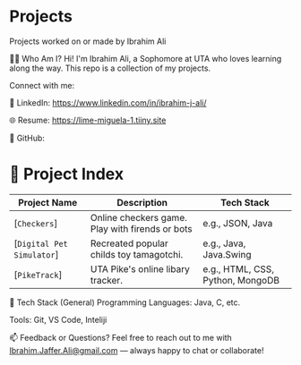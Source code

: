 # Projects
Projects worked on or made by Ibrahim Ali

🙋‍♂️ Who Am I?
Hi! I'm Ibrahim Ali, a Sophomore at UTA who loves learning along the way. This repo is a collection of my projects.

Connect with me:

💼 LinkedIn: https://www.linkedin.com/in/ibrahim-j-ali/

🌐 Resume: https://lime-miguela-1.tiiny.site

🐙 GitHub: 


# 📁 Project Index

| Project Name | Description | Tech Stack |
|--------------|-------------|------------|
| [`Checkers`] | Online checkers game. Play with firends or bots | e.g., JSON, Java |
| [`Digital Pet Simulator`] | Recreated popular childs toy tamagotchi. | e.g., Java, Java.Swing |
| [`PikeTrack`] | UTA Pike's online libary tracker. | e.g., HTML, CSS, Python, MongoDB |


🧰 Tech Stack (General)
Programming Languages: Java, C, etc.

Tools: Git, VS Code, Inteliji

📫 Feedback or Questions?
Feel free to reach out to me with Ibrahim.Jaffer.Ali@gmail.com — always happy to chat or collaborate!
